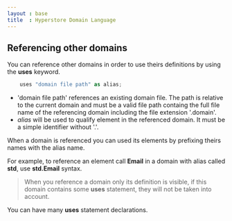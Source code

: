 ```yaml
---
layout : base
title  : Hyperstore Domain Language
---
```

## Referencing other domains

You can reference other domains in order to use theirs definitions by using the **uses** keyword.

```csharp
	uses "domain file path" as alias;
```

* 'domain file path' references an existing domain file. The path is relative to the current domain and must be a valid file path containg the full file name of the referencing domain including the file extension '.domain'.
* *alias* will be used to qualify element in the referenced domain. It must be a simple identifier without '.'.

When a domain is referenced you can used its elements by prefixing theirs names with the alias name.

For example, to reference an element call **Email** in a domain with alias called **std**, use **std.Email** syntax.

> When you reference a domain only its definition is visible, if this domain contains some **uses** statement, they will not be taken into account.

You can have many **uses** statement declarations.


